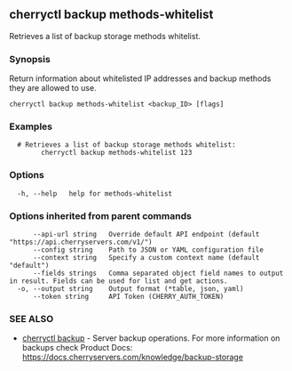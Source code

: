 ## cherryctl backup methods-whitelist

Retrieves a list of backup storage methods whitelist.

### Synopsis

Return information about whitelisted IP addresses and backup methods they are allowed to use.

```
cherryctl backup methods-whitelist <backup_ID> [flags]
```

### Examples

```
  # Retrieves a list of backup storage methods whitelist:
		cherryctl backup methods-whitelist 123
```

### Options

```
  -h, --help   help for methods-whitelist
```

### Options inherited from parent commands

```
      --api-url string   Override default API endpoint (default "https://api.cherryservers.com/v1/")
      --config string    Path to JSON or YAML configuration file
      --context string   Specify a custom context name (default "default")
      --fields strings   Comma separated object field names to output in result. Fields can be used for list and get actions.
  -o, --output string    Output format (*table, json, yaml)
      --token string     API Token (CHERRY_AUTH_TOKEN)
```

### SEE ALSO

* [cherryctl backup](cherryctl_backup.md)	 - Server backup operations. For more information on backups check Product Docs: https://docs.cherryservers.com/knowledge/backup-storage

